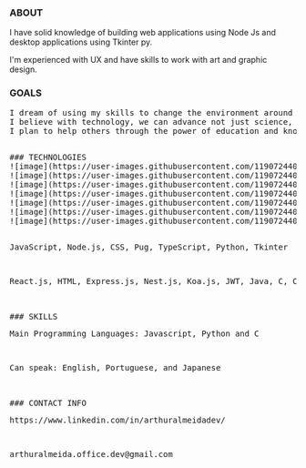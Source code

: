 ### ABOUT
<p>I have solid knowledge of building web applications using Node Js and desktop applications using Tkinter py.<p>
<p>I'm experienced with UX and have skills to work with art and graphic design.<p>
 
### GOALS
<pre>I dream of using my skills to change the environment around me for the better.
I believe with technology, we can advance not just science, but civilization as a whole.
I plan to help others through the power of education and knowledge to yield equality, respect, and opportunities.<pre>
 
### TECHNOLOGIES
![image](https://user-images.githubusercontent.com/119072440/220212033-21a418b7-3420-4b90-a285-6e392bb10692.png)
![image](https://user-images.githubusercontent.com/119072440/220212073-c71ecdd0-e955-421d-acd2-96a1ca67c443.png)
![image](https://user-images.githubusercontent.com/119072440/220212103-35bc1223-465f-45ae-81a6-00fcb26c6ec1.png)
![image](https://user-images.githubusercontent.com/119072440/220212242-6aa56888-d8c6-40f6-98a6-d5fbbd1dd2ce.png)
![image](https://user-images.githubusercontent.com/119072440/220212604-843f55aa-0868-435a-95b5-d94402eaf380.png)
![image](https://user-images.githubusercontent.com/119072440/220212748-d02ad4a1-3e4a-4d56-9dd7-ec2ec0762bbc.png)
![image](https://user-images.githubusercontent.com/119072440/220212887-3ef6174a-13ba-4159-88e3-4202b108c305.png)

<p>JavaScript, Node.js, CSS, Pug, TypeScript, Python, Tkinter<p>
<p>React.js, HTML, Express.js, Nest.js, Koa.js, JWT, Java, C, C++. C#<p>

### SKILLS
<p>Main Programming Languages: Javascript, Python and C<p>
<p>Can speak: English, Portuguese, and Japanese<p>
 
### CONTACT INFO
<p>https://www.linkedin.com/in/arthuralmeidadev/<p>
<p>arthuralmeida.office.dev@gmail.com<p>

<!--
**arthuralmeidadev/arthuralmeidadev** is a ✨ _special_ ✨ repository because its `README.md` (this file) appears on your GitHub profile.

Here are some ideas to get you started:

- 🔭 I’m currently working on ...
- 🌱 I’m currently learning ...
- 👯 I’m looking to collaborate on ...
- 🤔 I’m looking for help with ...
- 💬 Ask me about ...
- 📫 How to reach me: ...
- 😄 Pronouns: ...
- ⚡ Fun fact: ...
-->
